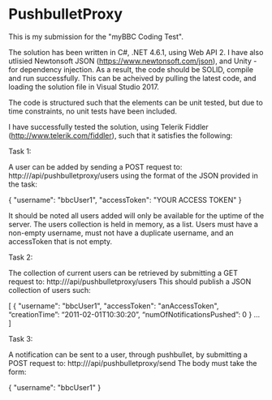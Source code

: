 # PushbulletProxy

This is my submission for the "myBBC Coding Test".

The solution has been written in C#, .NET 4.6.1, using Web API 2. I have also utlisied Newtonsoft JSON (https://www.newtonsoft.com/json), and Unity - for dependency injection. As a result, the code should be SOLID, compile and run successfully. This can be acheived by pulling the latest code, and loading the solution file in Visual Studio 2017.

The code is structured such that the elements can be unit tested, but due to time constraints, no unit tests have been included.

I have successfully tested the solution, using Telerik Fiddler (http://www.telerik.com/fiddler), such that it satisfies the following:

Task 1: 

A user can be added by sending a POST request to: http://<DOMAIN>/api/pushbulletproxy/users
using the format of the JSON provided in the task:
  
{
  "username": "bbcUser1",
  "accessToken": "YOUR ACCESS TOKEN"
}

It should be noted all users added will only be available for the uptime of the server. The users collection is held in memory, as a list. Users must have a non-empty username, must not have a duplicate username, and an accessToken that is not empty.

Task 2:

The collection of current users can be retrieved by submitting a GET request to: http://<DOMAIN>/api/pushbulletproxy/users
This should publish a JSON collection of users such:

[
{
"username": "bbcUser1",
"accessToken": "anAccessToken",
“creationTime”: “2011-02-01T10:30:20”,
“numOfNotificationsPushed”: 0
}
...
]

Task 3: 

A notification can be sent to a user, through pushbullet, by submitting a POST request to: http://<DOMAIN>/api/pushbulletproxy/send
The body must take the form:
  
{
  "username": "bbcUser1"
}
